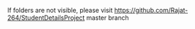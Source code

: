 If folders are not visible, please visit https://github.com/Rajat-264/StudentDetailsProject master branch
